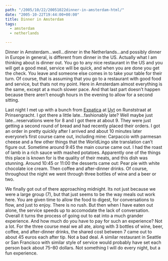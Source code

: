 ```yaml
---
path: "/2005/10/22/20051022dinner-in-amsterdam-html/" 
date: "2005-10-22T19:44:00+00:00" 
title: Dinner in Amsterdam
tags:
  - amsterdam
  - netherlands

---
```

Dinner in Amsterdam&hellip;well&hellip;dinner in the Netherlands&hellip;and possibly dinner in Europe in general, is different from dinner in the US. Actually what I am thinking about is dinner out. You go to any nice restaurant in the US and you will get a good meal, service will be quick, and when you are done you get the check. You leave and someone else comes in to take your table for their turn. Of course, that is assuming that you go to a restaurant with good food and service, but thats not my point. Here in Amsterdam almost everything is the same, except at a much slower pace. And that last part doesn&rsquo;t happen because there aren&rsquo;t enough hours in the evening to allow for a second sitting.

Last night I met up with a bunch from <a href="http://www.expatica.com/">Expatica</a> at <a href="http://www.uyt.nl/">Uyt</a> on Runststraat at Prinsengracht. I got there a little late&hellip;fashionably late? Well maybe just late&hellip;reservations were for 8 and I got there at about 9. They were just getting a second round of bread and had recently placed their orders. I got an order in pretty quickly after I arrived and about 10 minutes later everyone&rsquo;s first course came out, including mine: Carpaccio with parmesan cheese and a few other things that the WorldLingo site translation can&rsquo;t figure out. Sometime around 9:45 the main course came out. I had the roast of lamb in a rich sauce with mashed potatoes. Apparently one of the things this place is known for is the quality of their meats, and this dish was stunning. Around 10:45 or 11:00 the desserts came out: Pear pie with white chocolate ice cream. Then coffee and after-dinner drinks. Of course, throughout the night we went through three bottles of wine and a beer or two.

We finally got out of there approaching midnight. Its not just because we were a large group (7), but that just seems to be the way meals out work here. You are given time to allow the food to digest, for conversations to flow, and just to enjoy. There is no rush. But then when I have eaten out alone, the service speeds up to accomodate the lack of conversation. Overall it turns the process of going out to eat into a much grander experience. And how much do you have to pay for such an experience? Not a lot. For the three course meal we all ate, along with 3 bottles of wine, beer, coffee, and after-dinner drinks, the shared cost between 7 came out to about 45 euros each after tip. Not a bad deal. A similar restaurant in Seattle or San Francisco with similar style of service would probably have set each person back about 75&ndash;80 dollars. Not something I will do every night, but a fun experience.
